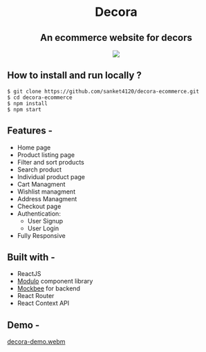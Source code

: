 <h1 align="center">Decora</h1>

<h2 align="center">An ecommerce website for decors</h1>

<p align="center">
  <img src="https://api.netlify.com/api/v1/badges/fe596890-833d-41a9-ac2c-ce4796b655e2/deploy-status">
</p>

## How to install and run locally ?

```
$ git clone https://github.com/sanket4120/decora-ecommerce.git
$ cd decora-ecommerce
$ npm install
$ npm start
```
## Features -

- Home page
- Product listing page
- Filter and sort products
- Search product
- Individual product page
- Cart Managment
- Wishlist managment
- Address Managment
- Checkout page
- Authentication:
  - User Signup
  - User Login
 - Fully Responsive

## Built with -
- ReactJS
- [Modulo](https://modulo.netlify.app/) component library
- [Mockbee](https://mockbee.netlify.app/) for backend
- React Router
- React Context API

## Demo -

[decora-demo.webm](https://user-images.githubusercontent.com/66076144/183365529-c416255c-388a-4b10-a32c-e56ac570f8e5.webm)
